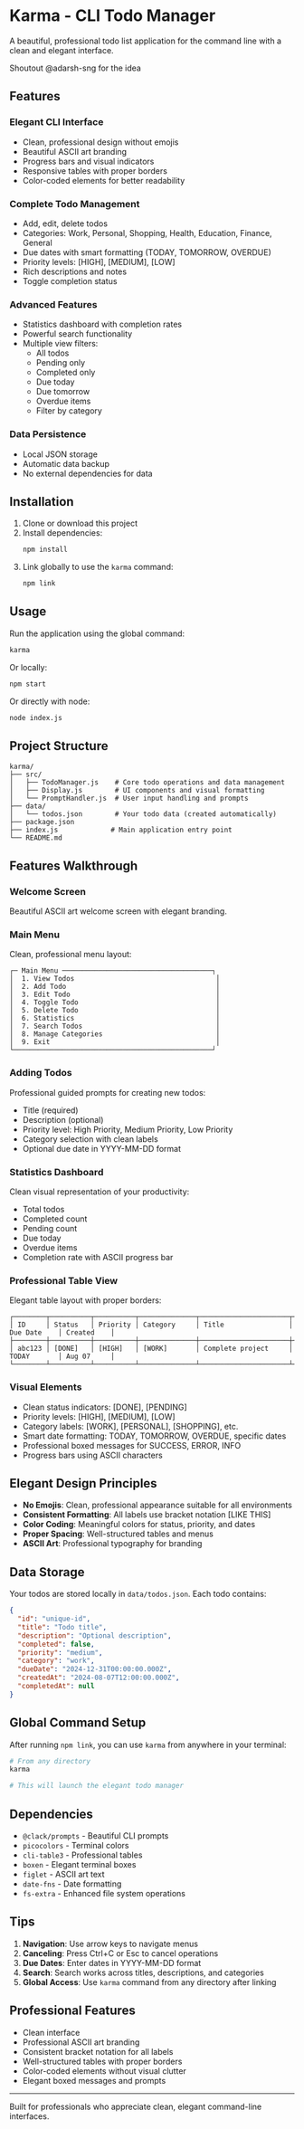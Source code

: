 # Karma - CLI Todo Manager

A beautiful, professional todo list application for the command line with a clean and elegant interface.

Shoutout @adarsh-sng for the idea

## Features

### Elegant CLI Interface
- Clean, professional design without emojis
- Beautiful ASCII art branding
- Progress bars and visual indicators
- Responsive tables with proper borders
- Color-coded elements for better readability

### Complete Todo Management
- Add, edit, delete todos
- Categories: Work, Personal, Shopping, Health, Education, Finance, General
- Due dates with smart formatting (TODAY, TOMORROW, OVERDUE)
- Priority levels: [HIGH], [MEDIUM], [LOW]
- Rich descriptions and notes
- Toggle completion status

### Advanced Features
- Statistics dashboard with completion rates
- Powerful search functionality
- Multiple view filters:
  - All todos
  - Pending only
  - Completed only
  - Due today
  - Due tomorrow
  - Overdue items
  - Filter by category

### Data Persistence
- Local JSON storage
- Automatic data backup
- No external dependencies for data

## Installation

1. Clone or download this project
2. Install dependencies:
   ```bash
   npm install
   ```
3. Link globally to use the `karma` command:
   ```bash
   npm link
   ```

## Usage

Run the application using the global command:
```bash
karma
```

Or locally:
```bash
npm start
```

Or directly with node:
```bash
node index.js
```

## Project Structure

```
karma/
├── src/
│   ├── TodoManager.js    # Core todo operations and data management
│   ├── Display.js        # UI components and visual formatting
│   └── PromptHandler.js  # User input handling and prompts
├── data/
│   └── todos.json        # Your todo data (created automatically)
├── package.json
├── index.js             # Main application entry point
└── README.md
```

## Features Walkthrough

### Welcome Screen
Beautiful ASCII art welcome screen with elegant branding.

### Main Menu
Clean, professional menu layout:
```
┌─ Main Menu ─────────────────────────────────────┐
│  1. View Todos                                   │
│  2. Add Todo                                     │
│  3. Edit Todo                                    │
│  4. Toggle Todo                                  │
│  5. Delete Todo                                  │
│  6. Statistics                                   │
│  7. Search Todos                                 │
│  8. Manage Categories                            │
│  9. Exit                                         │
└─────────────────────────────────────────────────┘
```

### Adding Todos
Professional guided prompts for creating new todos:
- Title (required)
- Description (optional)
- Priority level: High Priority, Medium Priority, Low Priority
- Category selection with clean labels
- Optional due date in YYYY-MM-DD format

### Statistics Dashboard
Clean visual representation of your productivity:
- Total todos
- Completed count
- Pending count
- Due today
- Overdue items
- Completion rate with ASCII progress bar

### Professional Table View
Elegant table layout with proper borders:
```
┌────────┬──────────┬──────────┬──────────────┬──────────────────────┬─────────────┬────────────┐
│ ID     │ Status   │ Priority │ Category     │ Title                │ Due Date    │ Created    │
├────────┼──────────┼──────────┼──────────────┼──────────────────────┼─────────────┼────────────┤
│ abc123 │ [DONE]   │ [HIGH]   │ [WORK]       │ Complete project     │ TODAY       │ Aug 07     │
└────────┴──────────┴──────────┴──────────────┴──────────────────────┴─────────────┴────────────┘
```

### Visual Elements
- Clean status indicators: [DONE], [PENDING]
- Priority levels: [HIGH], [MEDIUM], [LOW]
- Category labels: [WORK], [PERSONAL], [SHOPPING], etc.
- Smart date formatting: TODAY, TOMORROW, OVERDUE, specific dates
- Professional boxed messages for SUCCESS, ERROR, INFO
- Progress bars using ASCII characters

## Elegant Design Principles

- **No Emojis**: Clean, professional appearance suitable for all environments
- **Consistent Formatting**: All labels use bracket notation [LIKE THIS]
- **Color Coding**: Meaningful colors for status, priority, and dates
- **Proper Spacing**: Well-structured tables and menus
- **ASCII Art**: Professional typography for branding

## Data Storage

Your todos are stored locally in `data/todos.json`. Each todo contains:

```json
{
  "id": "unique-id",
  "title": "Todo title",
  "description": "Optional description",
  "completed": false,
  "priority": "medium",
  "category": "work",
  "dueDate": "2024-12-31T00:00:00.000Z",
  "createdAt": "2024-08-07T12:00:00.000Z",
  "completedAt": null
}
```

## Global Command Setup

After running `npm link`, you can use `karma` from anywhere in your terminal:

```bash
# From any directory
karma

# This will launch the elegant todo manager
```

## Dependencies

- `@clack/prompts` - Beautiful CLI prompts
- `picocolors` - Terminal colors
- `cli-table3` - Professional tables
- `boxen` - Elegant terminal boxes
- `figlet` - ASCII art text
- `date-fns` - Date formatting
- `fs-extra` - Enhanced file system operations

## Tips

1. **Navigation**: Use arrow keys to navigate menus
2. **Canceling**: Press Ctrl+C or Esc to cancel operations
3. **Due Dates**: Enter dates in YYYY-MM-DD format
4. **Search**: Search works across titles, descriptions, and categories
5. **Global Access**: Use `karma` command from any directory after linking

## Professional Features

- Clean interface
- Professional ASCII art branding
- Consistent bracket notation for all labels
- Well-structured tables with proper borders
- Color-coded elements without visual clutter
- Elegant boxed messages and prompts

---

Built for professionals who appreciate clean, elegant command-line interfaces.
